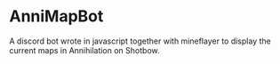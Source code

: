 # AnniMapBot
A discord bot wrote in javascript together with mineflayer to display the current maps in Annihilation on Shotbow.
